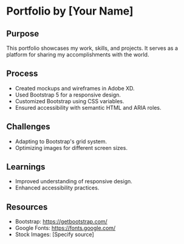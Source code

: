 # Portfolio by [Your Name]

## Purpose
This portfolio showcases my work, skills, and projects. It serves as a platform for sharing my accomplishments with the world.

## Process
- Created mockups and wireframes in Adobe XD.
- Used Bootstrap 5 for a responsive design.
- Customized Bootstrap using CSS variables.
- Ensured accessibility with semantic HTML and ARIA roles.

## Challenges
- Adapting to Bootstrap's grid system.
- Optimizing images for different screen sizes.

## Learnings
- Improved understanding of responsive design.
- Enhanced accessibility practices.

## Resources
- Bootstrap: https://getbootstrap.com/
- Google Fonts: https://fonts.google.com/
- Stock Images: [Specify source]
